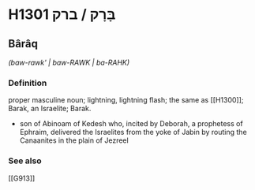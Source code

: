 # H1301 בָּרָק / ברק

## Bârâq

_(baw-rawk' | baw-RAWK | ba-RAHK)_

### Definition

proper masculine noun; lightning, lightning flash; the same as [[H1300]]; Barak, an Israelite; Barak.

- son of Abinoam of Kedesh who, incited by Deborah, a prophetess of Ephraim, delivered the Israelites from the yoke of Jabin by routing the Canaanites in the plain of Jezreel
### See also

[[G913]]

